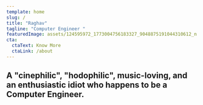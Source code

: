```yaml
---
template: home
slug: /
title: "Raghav"
tagline: "Computer Engineer "
featuredImage: assets/124595972_1773004756183327_9048875191044310612_n.jpg
cta:
  ctaText: Know More
  ctaLink: /about
---
```


<!--StartFragment-->

## A "cinephilic", "hodophilic", music-loving, and an enthusiastic idiot who happens to be a Computer Engineer.

<!--EndFragment-->
